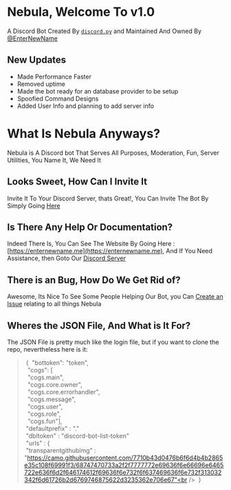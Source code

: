 # Nebula, Welcome To v1.0

A Discord Bot Created By [`discord.py`](https://discordpy.readthedocs.io/en/rewrite/api.html) and Maintained And Owned By [@EnterNewName](https://github.com/EnterNewName)

## New Updates

* Made Performance Faster
* Removed uptime
* Made the bot ready for an database provider to be setup
* Spoofied Command Designs
* Added User Info and planning to add server info

# What Is Nebula Anyways?

Nebula is A Discord bot That Serves All Purposes, Moderation, Fun, Server Utilities, You Name It, We Need It

## Looks Sweet, How Can I Invite It

Invite It To Your Discord Server, thats Great!, You Can Invite The Bot By Simply Going [Here](https://discordapp.com/oauth2/authorize?client_id=487164011683774464&permissions=8&scope=bot)

## Is There Any Help Or Documentation?

Indeed There Is, You Can See The Website By Going Here : [https://enternewname.me](https://enternewname.me), And If You Need Assistance, then Goto Our [Discord Server](https://enternewname.me/redirects/support)

## There is an Bug, How Do We Get Rid of?

Awesome, Its Nice To See Some People Helping Our Bot, you Can [Create an Issue](https://github.com/EnterNewName/Nebula/issues/new) relating to all things Nebula

## Wheres the JSON File, And What is It For?

The JSON File is pretty much like the login file, but if you want to clone the repo, nevertheless here is it:

>&nbsp;{
>&nbsp;"bottoken": "token",<br />
>&nbsp;&nbsp;"cogs": [<br />
>&nbsp;&nbsp;"cogs.main",<br />
>&nbsp;&nbsp;"cogs.core.owner",<br />
>&nbsp;&nbsp;"cogs.core.errorhandler",<br />
>&nbsp;&nbsp;"cogs.message",<br />
>&nbsp;&nbsp;"cogs.user",<br />
>&nbsp;&nbsp;"cogs.role",<br />
>&nbsp;&nbsp;"cogs.fun"],<br />
>&nbsp;"defaultprefix" : "."<br />
>&nbsp;"dbltoken" : "discord-bot-list-token"<br />
>&nbsp;"urls" : {<br />
>&nbsp;"transparentgithubimg" : "https://camo.githubusercontent.com/7710b43d0476b6f6d4b4b2865e35c108f69991f3/68747470733a2f2f7777772e69636f6e66696e6465722e636f6d2f646174612f69636f6e732f6f637469636f6e732f313032342f6d61726b2d6769746875622d3235362e706e67"<br />
>&nbsp;}<br />